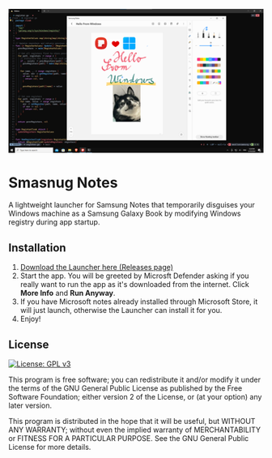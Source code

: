 ![Samsung Notes running under Windows](images/notes-screen.png)

# Smasnug Notes
A lightweight launcher for Samsung Notes that temporarily disguises your Windows machine as a Samsung Galaxy Book by modifying Windows registry during app startup.

## Installation



1) [Download the Launcher here (Releases page)](https://github.com/kubaracek/Smasnug-Notes/releases/download/v0.0.5/weallonsamsung.exe)
2) Start the app. You will be greeted by Microsft Defender asking if you really want to run the app as it's downloaded from the internet. Click **More Info** and **Run Anyway**.
3) If you have Microsoft notes already installed through Microsoft Store, it will just launch, otherwise the Launcher can install it for you.
4) Enjoy!

## License
[![License: GPL v3](https://img.shields.io/badge/License-GPLv3-blue.svg)](https://www.gnu.org/licenses/gpl-3.0)

This program is free software; you can redistribute it and/or
modify it under the terms of the GNU General Public License
as published by the Free Software Foundation; either version 2
of the License, or (at your option) any later version.

This program is distributed in the hope that it will be useful,
but WITHOUT ANY WARRANTY; without even the implied warranty of
MERCHANTABILITY or FITNESS FOR A PARTICULAR PURPOSE.  See the
GNU General Public License for more details.